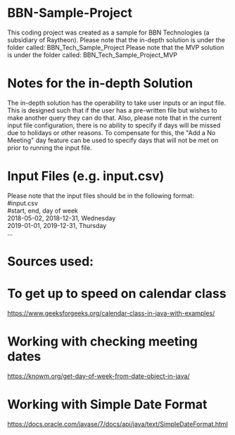 # BBN-Sample-Project
This coding project was created as a sample for BBN Technologies (a subsidiary of Raytheon).
Please note that the in-depth solution is under the folder called: BBN_Tech_Sample_Project
Please note that the MVP solution is under the folder called: BBN_Tech_Sample_Project_MVP

# Notes for the in-depth Solution
The in-depth solution has the operability to take user inputs or an input file. This is designed such that if the user has
a pre-written file but wishes to make another query they can do that. Also, please note that in the current input file configuration, 
there is no ability to specify if days will be missed due to holidays or other reasons. To compensate for this, the "Add a No Meeting" 
day feature can be used to specify days that will not be met on prior to running the input file.

# Input Files (e.g. input.csv)
Please note that the input files should be in the following format:\
#input.csv\
#start, end, day of week\
2018-05-02, 2018-12-31, Wednesday\
2019-01-01, 2019-12-31, Thursday\
...

# Sources used: 
# To get up to speed on calendar class
  https://www.geeksforgeeks.org/calendar-class-in-java-with-examples/
# Working with checking meeting dates
  https://knowm.org/get-day-of-week-from-date-object-in-java/ 
# Working with Simple Date Format
  https://docs.oracle.com/javase/7/docs/api/java/text/SimpleDateFormat.html
  
  

